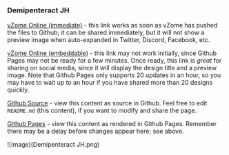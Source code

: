 ### Demipenteract JH

[vZome Online (immediate)][1] - this link works as soon as vZome has pushed the files to Github; it can be shared immediately, but it will not show a preview image when auto-expanded in Twitter, Discord, Facebook, etc.

[vZome Online (embeddable)][2] - this link may not work initially, since Github Pages may not be ready for a few minutes.  Once ready, this link is *great* for sharing on social media, since it will display the design title and a preview image.  Note that Github Pages only supports 20 updates in an hour, so you may have to wait up to an hour if you have shared more than 20 designs quickly.

[Github Source][3] - view this content as source in Github.  Feel free to edit `README.md` (this content), if you want to modify and share the page.

[Github Pages][4] - view this content as rendered in Github Pages.  Remember there may be a delay before changes appear here; see above.

![Image](Demipenteract JH.png)

[1]: https://vzome.com/app/?url=https://raw.githubusercontent.com/vorth/vzome-sharing/master/2021/06/08/14-41-23/Demipenteract+JH.vZome
[2]: https://vzome.com/app/embed.py?url=https://vorth.github.io/vzome-sharing/2021/06/08/14-41-23/Demipenteract+JH.vZome
[3]: https://github.com/vorth/vzome-sharing/tree/master/2021/06/08/14-41-23/
[4]: https://vorth.github.io/vzome-sharing/2021/06/08/14-41-23/

